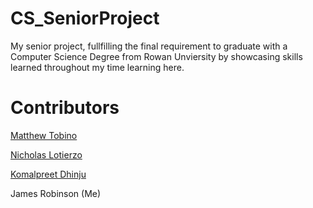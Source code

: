 # CS_SeniorProject
My senior project, fullfilling the final requirement to graduate with a Computer Science Degree from Rowan Unviersity by showcasing
skills learned throughout my time learning here.

# Contributors
[Matthew Tobino](https://github.com/mtobino)

[Nicholas Lotierzo](https://github.com/lotier95)

[Komalpreet Dhinju](https://github.com/kdhinju29)

James Robinson (Me)
